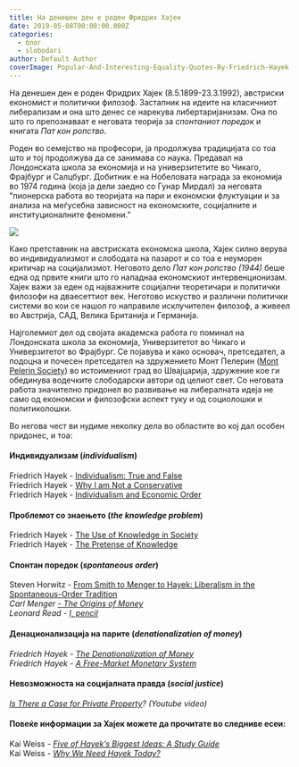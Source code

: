 ```yaml
---
title: На денешен ден е роден Фридрих Хајек
date: 2019-05-08T00:00:00.000Z
categories:
  - блог
  - slobodari
author: Default Author
coverImage: Popular-And-Interesting-Equality-Quotes-By-Friedrich-Hayek.jpg
---
```


На денешен ден е роден Фридрих Хајек (8.5.1899-23.3.1992), австриски економист и политички филозоф. Застапник на идеите на класичниот либерализам и она што денес се нарекува либертаријанизам. Она по што го препознаваат е неговата теорија за _спонтаниот поредок_ и книгата _Пат кон ропство_.

Роден во семејство на професори, ја продолжува традицијата со тоа што и тој продолжува да се занимава со наука. Предавал на Лондонската школа за економија и на универзитетите во Чикаго, Фрајбург и Салцбург. Добитник е на Нобеловата награда за економија во 1974 година (која ја дели заедно со Гунар Мирдал) за неговата "пионерска работа во теоријата на пари и економски флуктуации и за анализа на меѓусебна зависност на економските, социјалните и институционалните феномени."

![](http://libertaniabackup.local/wp-content/uploads/2019/05/Popular-And-Interesting-Equality-Quotes-By-Friedrich-Hayek.jpg)

Како претставник на австриската економска школа, Хајек силно верува во индивидуализмот и слободата на пазарот и со тоа е неуморен критичар на социјализмот. Неговото дело _Пат кон ропство (1944)_ беше една од првите книги што го нападнаа економскиот интервенционизам. Хајек важи за еден од најважните социјални теоретичари и политички филозофи на дваесеттиот век. Неготово искуство и различни политички системи во кои се нашол го направиле исклучителен филозоф, а живеел во Австрија, САД, Велика Британија и Германија.

Најголемиот дел од својата академска работа го поминал на Лондонската школа за економија, Универзитетот во Чикаго и Универзитетот во Фрајбург. Се појавува и како основач, претседател, а подоцна и почесен претседател на здружението Монт Пелерин ([Mont Pelerin Society](https://www.montpelerin.org/)) во истоимениот град во Швајцарија, здружение кое ги обединува водечките слободарски автори од целиот свет. Со неговата работа значително придонел во развивање на либералната идеја не само од економски и филозофски аспект туку и од социолошки и политиколошки.

Во негова чест ви нудиме неколку дела во областите во кој дал особен придонес, и тоа:

#### Индивидуализам (_individualism_)

Friedrich Hayek - [Individualism: True and False](https://fee.org/articles/individualism-true-and-false/)  
Friedrich Hayek - [Why I am Not a Conservative](https://press.uchicago.edu/books/excerpt/2011/hayek_constitution.html)  
Friedrich Hayek - [Individualism and Economic Order](https://mises-media.s3.amazonaws.com/Individualism%20and%20Economic%20Order_4.pdf?file=1&type=document)  

#### Проблемот со знаењето (_the knowledge problem_)  

Friedrich Hayek - [The Use of Knowledge in Society](https://www.econlib.org/library/Essays/hykKnw.html?chapter_num=1#book-reader)  
Friedrich Hayek - [The Pretense of Knowledge](https://mises.org/library/pretense-knowledge)  

#### **Спонтан поредок (**_**spontaneous order**_**)**

Steven Horwitz - [From Smith to Menger to Hayek: Liberalism in the Spontaneous-Order Tradition](https://www.independent.org/pdf/tir/tir_06_1_horwitz.pdf)  
_Carl Menger_ [_- The Origins of Money_](https://mises-media.s3.amazonaws.com/On%20the%20Origins%20of%20Money_5.pdf?file=1&type=document)  
_Leonard Read -_ [_I, pencil_](https://fee.org/resources/i-pencil/)

#### **Денационализација на парите (**_**denationalization of money**_**)**

_Friedrich Hayek -_ [_The Denationalization of Money_](https://mises-media.s3.amazonaws.com/Denationalisation%20of%20Money%20The%20Argument%20Refined_5.pdf?file=1&type=document)  
_Friedrich Hayek -_ [_A Free-Market Monetary System_](https://mises.org/library/free-market-monetary-system)  

#### Невозможноста на социјалната правда (_social justice_)

[_Is There a Case for Private Property_](https://www.youtube.com/watch?v=p6FJRoTf-Us)_? (Youtube video)_  

#### Повеќе информации за Хајек можете да прочитате во следниве есеи:

Kai Weiss - [_Five of Hayek’s Biggest Ideas: A Study Guide_](https://www.speakfreely.today/2018/07/24/five-hayeks-biggest-ideas-study-guide/?fbclid=IwAR1fGyuT6NmeTx0OO6mZ_AsBJaSWn79zbeg2oUMYXb8n9Eg7VKXTVSk8s4c)  
Kai Weiss - [_Why We Need Hayek Today?_](https://fee.org/articles/why-we-need-hayek-today-more-than-ever/?fbclid=IwAR1jLwfOX1Ccf1XXfqiaYBALXRUBKQZ0UC41mh9DXKVUGxrLE_e7njcxTAg)
